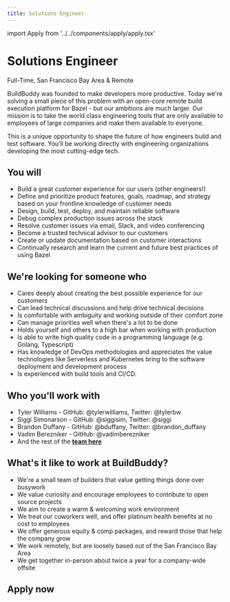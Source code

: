 ```yaml
---
title: Solutions Engineer
---
```


import Apply from '../../components/apply/apply.tsx'

# Solutions Engineer

<div className="pill"> Full-Time, San Francisco Bay Area & Remote</div>

BuildBuddy was founded to make developers more productive. Today we're solving a small piece of this problem with an open-core remote build execution platform for Bazel - but our ambitions are much larger. Our mission is to take the world class engineering tools that are only available to employees of large companies and make them available to everyone.

This is a unique opportunity to shape the future of how engineers build and test software. You’ll be working directly with engineering organizations developing the most cutting-edge tech.

## You will

- Build a great customer experience for our users (other engineers!)
- Define and prioritize product features, goals, roadmap, and strategy based on your frontline knowledge of customer needs
- Design, build, test, deploy, and maintain reliable software
- Debug complex production issues across the stack
- Resolve customer issues via email, Slack, and video conferencing
- Become a trusted technical advisor to our customers
- Create or update documentation based on customer interactions
- Continually research and learn the current and future best practices of using Bazel

## We're looking for someone who

- Cares deeply about creating the best possible experience for our customers
- Can lead technical discussions and help drive technical decisions
- Is comfortable with ambiguity and working outside of their comfort zone
- Can manage priorities well when there's a lot to be done
- Holds yourself and others to a high bar when working with production
- Is able to write high quality code in a programming language (e.g. Golang, Typescript)
- Has knowledge of DevOps methodologies and appreciates the value technologies like Serverless and Kubernetes bring to the software deployment and development process
- Is experienced with build tools and CI/CD.

## Who you'll work with

- Tyler Williams - GitHub: @tylerwilliams, Twitter: @tylerbw
- Siggi Simonarson - GitHub: @siggisim, Twitter: @siggi
- Brandon Duffany - GitHub: @bduffany, Twitter: @brandon_duffany
- Vadim Berezniker - GitHub: @vadimberezniker
- And the rest of the **[team here](/team)**

## What's it like to work at BuildBuddy?

- We're a small team of builders that value getting things done over busywork
- We value curiosity and encourage employees to contribute to open source projects
- We aim to create a warm & welcoming work environment
- We treat our coworkers well, and offer platinum health benefits at no cost to employees
- We offer generous equity & comp packages, and reward those that help the company grow
- We work remotely, but are loosely based out of the San Francisco Bay Area
- We get together in-person about twice a year for a company-wide offsite

## Apply now

<Apply />
